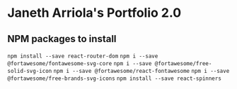 # Janeth Arriola's Portfolio 2.0


## NPM packages to install
`npm install --save react-router-dom`
`npm i --save @fortawesome/fontawesome-svg-core`
`npm i --save @fortawesome/free-solid-svg-icon`
`npm i --save @fortawesome/react-fontawesome`
`npm i --save @fortawesome/free-brands-svg-icons`
`npm install --save react-spinners`